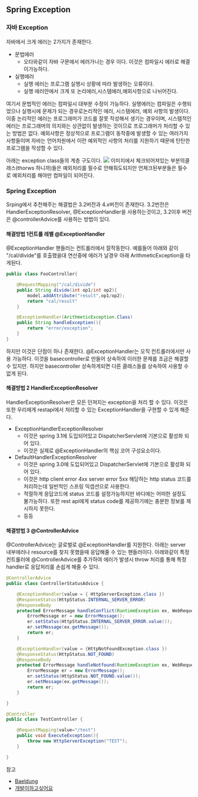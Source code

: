## Spring Exception

### 자바 Exception
자바에서 크게 에러는 2가지가 존재한다.
* 문법에러
	* 오타와같이 자바 구문에서 에러가나는 경우 이다. 이것은 컴파일시 에러로 해결이가능하다.
* 실행에러
	* 실행 에러는 프로그램 실행시 상황에 따라 발생하는 오류이다.
	* 실행 에러안에서 크게 또 논리에러,시스템에러,예외사항으로 나뉘어진다.

여기서 문법적인 에러는 컴파일시 대부분 수정이 가능하다. 실행에러는 컴파일은 수행되었으나 실행시에 문제가 되는 경우로논리적인 에러, 시스템에러, 예외 사항의 발생이다. 이중 논리적인 에러는 프로그래머가 코드를 잘못 작성해서 생기는 경우이며, 시스템적인 에러는 프로그래머의 의지와는 상관없이 발생하는 것이므로 프로그래머가 처리할 수 있는 방법은 없다. 예외사항은 정상적으로 프로그램이 동작중에 발생할 수 있는 여러가지 사항들이며 자바는 언어차원에서 이런 예외적인 사항의 처리를 지원하기 때문에 탄탄한 프로그램을 작성할 수 있다.


아래는 exception class들의 계층 구도이다.
![](http://i.imgur.com/NHoaID9.jpg)
이미지에서 체크되어져있는 부분의클래스(thorws 하니까)들은 예외처리를 필수로 안해줘도되지만 언체크된부분들은 필수로 예외처리를 해야만 컴파일이 되어진다.

### Spring Exception

Srping에서 추천해주는 해결법은 3.2버전과 4.x버전이 존재한다. 3.2번전은 HandlerExceptionResolver, @ExceptionHandler을 사용하는것이고, 3.2이후 버전은 @controllerAdvice를 사용하는 방법이 있다.

#### 해결방법 1컨트롤 레벨 @ExceptionHandler
@ExceptionHandler 핸들러는 컨트롤러에서 잘작동한다. 예를들어 아래와 같이 "/cal/divide"를 호출했을대 연산중에 에러가 날경우 아래 ArithmeticException을 타게된다.
```java
public class FooController{

	@RequestMapping("/cal/divide")
	public String divide(int op1/int op2){
		model.addAttribute("result",op1/op2);
		return "cal/result"
	}

	@ExceptionHandler(ArithmeticException.Class)
	public String handleException(){
		return "error/exception";
	}
}
```
 하지만 이것은 단점이 하나 존재한다. @ExceptionHandler는 오직 컨트롤러에서만 사용 가능하다. 이것을 basecontroller로 만들어 상속하여 이러한 문제를 조금은 해결할 수 있지만. 하지만 basecontroller 상속하게되면 다른 클래스들를 상속하여 사용할 수 없게 된다.

####  해결방법 2 HandlerExceptionResolver
HandlerExceptionResolver은 모든 던져지는 exception을 처리 할 수 있다. 이것은 또한 우리에게 restapi에서 처리할 수 있는 ExceptionHandler을 구현할 수 있게 해준다.
* ExceptionHandlerExceptionResolver
	* 이것은 spring 3.1에 도입되어있고 DispatcherServlet에 기본으로 활성화 되어 있다.
	* 이것은 실제로  @ExceptionHandler의 핵심 코어 구성요소이다.
* DefaultHandlerExceptionResolver
	* 이것은 spring 3.0에 도입되어있고 DispatcherServlet에 기본으로 활성화 되어 있다.
	* 이것은 http client error 4xx server error 5xx 해당하는 http status 코드를 처리하는데 일반적인 스프링 익셉션으로 사용한다.
	* 적절하게 응답코드에 status 코드를 설정가능하지만 바디에는 어떠한 설정도 불가능하다. 또한 rest api에게 status code를 제공하기에는 충분한 정보를 제시하지 못한다.
	* 등등

####  해결방법 3 @ControllerAdvice
@ControllerAdvice는 글로벌로 @ExceptionHandler를 지원한다. 아래는 server 내부에러나 resource를 찾지 못했을때 응답해줄 수 있는 핸들러이다. 아래와같이 특정 컨트롤러에 @ControllerAdvice를 추가하여 에러가 발생시 throw 처리를 통해 특정 handler로 응답처리를 손쉽게 해줄 수 있다.
```java
@ControllerAdvice
public class ControllerStatusAdvice {

    @ExceptionHandler(value = { HttpServerException.class })
    @ResponseStatus(HttpStatus.INTERNAL_SERVER_ERROR)
    @ResponseBody
    protected ErrorMessage handleConflict(RuntimeException ex, WebRequest request) {
    	ErrorMessage er = new ErrorMessage();
    	er.setStatus(HttpStatus.INTERNAL_SERVER_ERROR.value());
    	er.setMessage(ex.getMessage());
        return er;
    }

    @ExceptionHandler(value = {HttpNotFoundException.class })
    @ResponseStatus(HttpStatus.NOT_FOUND)
    @ResponseBody
    protected ErrorMessage handleNotfound(RuntimeException ex, WebRequest request) {
    	ErrorMessage er = new ErrorMessage();
    	er.setStatus(HttpStatus.NOT_FOUND.value());
    	er.setMessage(ex.getMessage());
        return er;
    }

}

@Controller
public class TestController {

	@RequestMapping(value="/test")
	public void ExecuteException(){
		throw new HttpServerException("TEST");
	}

}

```


참고
* [Baeldung](http://www.baeldung.com/exception-handling-for-rest-with-spring)
* [개발이하고싶어요](http://hyeonstorage.tistory.com/199)
